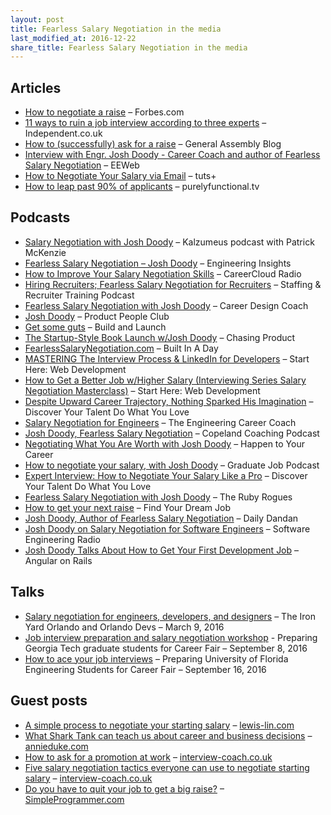 ```yaml
---
layout: post
title: Fearless Salary Negotiation in the media
last_modified_at: 2016-12-22
share_title: Fearless Salary Negotiation in the media
---
```

## Articles

* [How to negotiate a raise](http://www.forbes.com/sites/tomanderson/2016/07/06/how-to-negotiate-a-raise/#6dbd01246fa0) – Forbes.com
* [11 ways to ruin a job interview according to three experts](http://www.independent.co.uk/news/business/news/11-ways-to-ruin-a-job-interview-according-to-three-experts-a6721271.html) – Independent.co.uk
* [How to (successfully) ask for a raise](https://generalassemb.ly/blog/how-to-successfully-ask-for-a-raise/) – General Assembly Blog
* [Interview with Engr. Josh Doody - Career Coach and author of Fearless Salary Negotiation](https://www.eeweb.com/spotlight/interview-with-engr-josh-doody) – EEWeb
* [How to Negotiate Your Salary via Email](https://business.tutsplus.com/tutorials/how-to-negotiate-your-salary-via-email--cms-27031) – tuts+
* [How to leap past 90% of applicants](https://purelyfunctional.tv/functional-programming-career-guide/resume-interview-salary/) – purelyfunctional.tv

## Podcasts

* [Salary Negotiation with Josh Doody](http://www.kalzumeus.com/2016/06/03/kalzumeus-podcast-episode-12-salary-negotiation-with-josh-doody/) – Kalzumeus podcast with Patrick McKenzie
* [Fearless Salary Negotiation – Josh Doody](http://engineeringinsightspodcast.com/episode25/) – Engineering Insights
* [How to Improve Your Salary Negotiation Skills](http://www.careercloud.com/news/2016/5/7/how-to-improve-your-salary-negotiation-skills) – CareerCloud Radio
* [Hiring Recruiters; Fearless Salary Negotiation for Recruiters](http://scottlove.libsyn.com/grt/episode-39-hiring-recruiters-fearless-salary-negotiation-for-recruiters-staffing) – Staffing & Recruiter Training Podcast
* [Fearless Salary Negotiation with Josh Doody](http://www.careerdesigncoach.com/episode26) – Career Design Coach
* [Josh Doody](https://soundcloud.com/productpeopleclub/ep-001-josh-doody) – Product People Club
* [Get some guts](http://buildandlaunch.net/22/) – Build and Launch
* [The Startup-Style Book Launch w/Josh Doody](http://www.chasingproduct.com/episodes/episode-35-the-startup-style-book-launch-wjosh-doody) – Chasing Product
* [FearlessSalaryNegotiation.com](http://www.builtinadaypodcast.com/2016/04/24/episode-3/) – Built In A Day
* [MASTERING The Interview Process & LinkedIn for Developers](https://soundcloud.com/starthere-webdev/26-level-up-your-web-dev-job-linkedin-for-developers-and-mastering-the-interview-process) – Start Here: Web Development
* [How to Get a Better Job w/Higher Salary (Interviewing Series Salary Negotiation Masterclass)](https://soundcloud.com/starthere-webdev/how-to-get-a-better-job-with-higher-salary) – Start Here: Web Development
* [Despite Upward Career Trajectory, Nothing Sparked His Imagination](http://www.discoveryourtalentpodcast.com/podcast/josh-doody/) – Discover Your Talent Do What You Love
* [Salary Negotiation for Engineers](http://engineeringcareercoach.com/2016/05/17/tecc-115-salary-negotiation-engineers/) – The Engineering Career Coach
* [Josh Doody, Fearless Salary Negotiation](https://www.copelandcoaching.com/2016/06/14/ccp104-josh-doody-fearless-salary-negotiation/) – Copeland Coaching Podcast
* [Negotiating What You Are Worth with Josh Doody](http://happentoyourcareer.com/136) – Happen to Your Career
* [How to negotiate your salary, with Josh Doody](http://www.graduatejobpodcast.com/salary/) – Graduate Job Podcast
* [Expert Interview: How to Negotiate Your Salary Like a Pro](http://www.discoveryourtalentpodcast.com/podcast/josh-doody-2/) – Discover Your Talent Do What You Love
* [Fearless Salary Negotiation with Josh Doody](https://devchat.tv/ruby-rogues/274-rr-fearless-salary-negotiation-with-josh-doody) – The Ruby Rogues
* [How to get your next raise](https://www.macslist.org/ep-049-get-next-raise-josh-doody/) – Find Your Dream Job
* [Josh Doody, Author of Fearless Salary Negotiation](https://soundcloud.com/dandanglobal/dailydandan33) – Daily Dandan
* [Josh Doody on Salary Negotiation for Software Engineers](http://www.se-radio.net/2016/11/se-radio-episode-275-josh-doody-on-salary-negotiation-for-software-engineers/) – Software Engineering Radio
* [Josh Doody Talks About How to Get Your First Development Job](https://www.angularonrails.com/josh-doody-talks-get-first-development-job/) – Angular on Rails

## Talks

* [Salary negotiation for engineers, developers, and designers](https://fearlesssalarynegotiation.com/salary-negotiation-for-engineers-developers-and-designers/) – The Iron Yard Orlando and Orlando Devs – March 9, 2016
* [Job interview preparation and salary negotiation workshop](http://www.intaadvising.gatech.edu/career/meet-and-greet-josh-doody-author-of-fearless-salary-negotiation-september-8th/) - Preparing Georgia Tech graduate students for Career Fair – September 8, 2016
* [How to ace your job interviews](https://www.eng.ufl.edu/students/events/ace-job-interviews/) – Preparing University of Florida Engineering Students for Career Fair – September 16, 2016

## Guest posts

* [A simple process to negotiate your starting salary](http://www.lewis-lin.com/blog/2016/10/13/a-simple-process-to-negotiate-your-starting-salary) – [lewis-lin.com](http://www.lewis-lin.com)
* [What Shark Tank can teach us about career and business decisions](http://annieduke.com/annies-analysis/#what-shark-tank-can-teach-us-about-business-and-career-decisions) – [annieduke.com](http://annieduke.com)
* [How to ask for a promotion at work](http://interview-coach.co.uk/howtoaskforapromotion/) – [interview-coach.co.uk](http://interview-coach.co.uk)
* [Five salary negotiation tactics everyone can use to negotiate starting salary](http://interview-coach.co.uk/five-salary-negotiation-tactics-everyone-can-use-negotiate-starting-salary/) – [interview-coach.co.uk](http://interview-coach.co.uk)
* [Do you have to quit your job to get a big raise?](https://simpleprogrammer.com/2016/11/16/do-you-have-to-quit-your-job-to-get-a-big-raise/) – [SimpleProgrammer.com](https://simpleprogrammer.com)